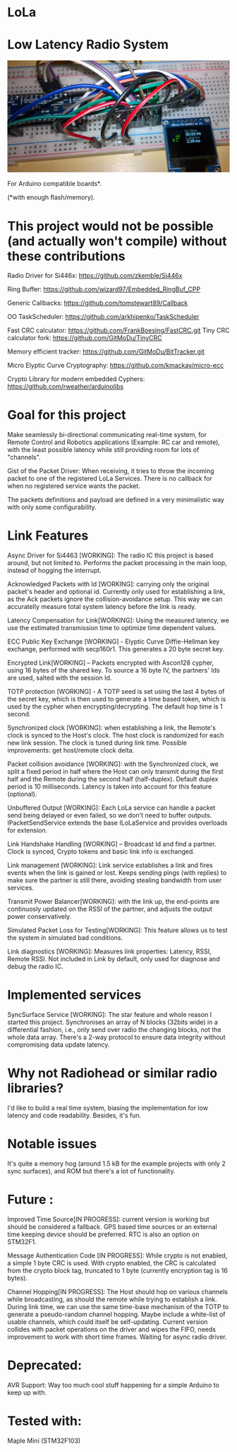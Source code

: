 # LoLa 

  

# Low Latency Radio System 

![](https://raw.githubusercontent.com/GitMoDu/LoLa/master/media/First_tests.jpg)



For Arduino compatible boards*.

(*with enough flash/memory). 
  

# This project would not be possible (and actually won't compile) without these contributions

 
Radio Driver for Si446x: https://github.com/zkemble/Si446x 

Ring Buffer: https://github.com/wizard97/Embedded_RingBuf_CPP 

Generic Callbacks: https://github.com/tomstewart89/Callback 

OO TaskScheduler: https://github.com/arkhipenko/TaskScheduler

Fast CRC calculator: https://github.com/FrankBoesing/FastCRC.git
Tiny CRC calculator fork: https://github.com/GitMoDu/TinyCRC

Memory efficient tracker: https://github.com/GitMoDu/BitTracker.git

Micro Elyptic Curve Cryptography: https://github.com/kmackay/micro-ecc

Crypto Library for modern embedded Cyphers: https://github.com/rweather/arduinolibs





# Goal for this project

Make seamlessly bi-directional communicating real-time system, for Remote Control and Robotics applications (Example: RC car and remote), with the least possible latency while still providing room for lots of "channels".

Gist of the Packet Driver: 
When receiving, it tries to throw the incoming packet to one of the registered LoLa Services. There is no callback for when no registered service wants the packet. 

The packets definitions and payload are defined in a very minimalistic way with only some configurability.
  


# Link Features

Async Driver for Si4463 [WORKING]: The radio IC this project is based around, but not limited to. Performs the packet processing in the main loop, instead of hogging the interrupt.

Acknowledged Packets with Id [WORKING]: carrying only the original packet's header and optional id. Currently only used for establishing a link, as the Ack packets ignore the collision-avoidance setup. This way we can accuratelly measure total system latency before the link is ready.

Latency Compensation for Link[WORKING]: Using the measured latency, we use the estimated transmission time to optimize time dependent values.

ECC Public Key Exchange [WORKING] - Elyptic Curve Diffie-Hellman key exchange, performed with secp160r1. This generates a 20 byte secret key.

Encrypted Link[WORKING] – Packets encrypted with Ascon128 cypher, using 16 bytes of the shared key. To source a 16 byte IV, the partners' Ids are used, salted with the session Id.

TOTP protection [WORKING] - A TOTP seed is set using the last 4 bytes of the secret key, which is then used to generate a time based token, which is used by the cypher when encrypting/decrypting. The default hop time is 1 second.

Synchronized clock [WORKING]: when establishing a link, the Remote's clock is synced to the Host's clock. The host clock is randomized for each new link session. The clock is tuned during link time. Possible improvements: get host/remote clock delta.

Packet collision avoidance [WORKING]: with the Synchronized clock, we split a fixed period in half where the Host can only transmit during the first half and the Remote during the second half (half-duplex). Default duplex period is 10 milliseconds. Latency is taken into account for this feature (optional).

Unbuffered Output [WORKING]: Each LoLa service can handle a packet send being delayed or even failed, so we don't need to buffer outputs. IPacketSendService extends the base ILoLaService and provides overloads for extension.

Link Handshake Handling [WORKING] – Broadcast Id and find a partner. Clock is synced, Crypto tokens and basic link info is exchanged.

Link management [WORKING]: Link service establishes a link and fires events when the link is gained or lost. Keeps sending pings (with replies) to make sure the partner is still there, avoiding stealing bandwidth from user services.

Transmit Power Balancer[WORKING]: with the link up, the end-points are continuosly updated on the RSSI of the partner, and adjusts the output power conservatively.

Simulated Packet Loss for Testing[WORKING]: This feature allows us to test the system in simulated bad conditions.

Link diagnostics [WORKING]: Measures link properties: Latency, RSSI, Remote RSSI. Not included in Link by default, only used for diagnose and debug the radio IC.


# Implemented services

SyncSurface Service [WORKING]: The star feature and whole reason I started this project. Synchronises an array of N blocks (32bits wide) in a differential fashion, i.e., only send over radio the changing blocks, not the whole data array. There's a 2-way protocol to ensure data integrity without compromising data update latency.


# Why not Radiohead or similar radio libraries? 

I'd like to build a real time system, biasing the implementation for low latency and code readability. Besides, it's fun. 

 


# Notable issues

It's quite a memory hog (around 1.5 kB for the example projects with only 2 sync surfaces), and ROM but there's a lot of functionality. 

 


# Future : 
Improved Time Source[IN PROGRESS]: current version is working but should be considered a fallback. GPS based time sources or an external time keeping device should be preferred. RTC is also an option on STM32F1.

Message Authentication Code [IN PROGRESS]: While crypto is not enabled, a simple 1 byte CRC is used. With crypto enabled, the CRC is calculated from the crypto block tag, truncated to 1 byte (currently encryption tag is 16 bytes).

Channel Hopping[IN PROGRESS]: The Host should hop on various channels while broadcasting, as should the remote while trying to establish a link. During link time, we can use the same time-base mechanism of the TOTP to generate a pseudo-random channel hopping. Maybe include a white-list of usable channels, which could itself be self-updating. Current version collides with packet operations on the driver and wipes the FIFO, needs improvement to work with short time frames. Waiting for async radio driver.


# Deprecated:

AVR Support: Way too much cool stuff happening for a simple Arduino to keep up with.


# Tested with: 

Maple Mini (STM32F103)

